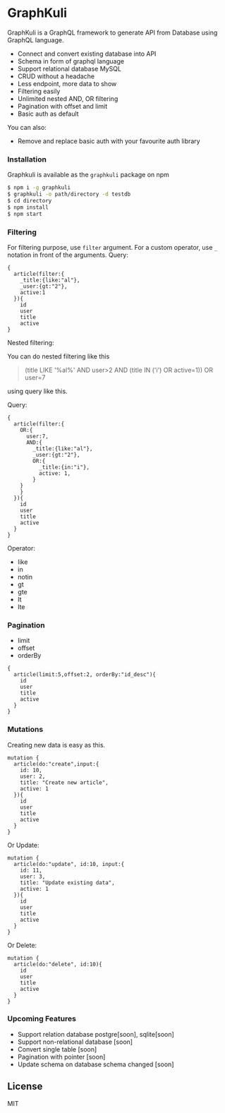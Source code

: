 # GraphKuli


GraphKuli is a GraphQL framework to generate API from Database using GraphQL language.

- Connect and convert existing database into API
- Schema in form of graphql language
- Support relational database MySQL
- CRUD without a headache
- Less endpoint, more data to show
- Filtering easily
- Unlimited nested AND, OR filtering 
- Pagination with offset and limit
- Basic auth as default

You can also:
  - Remove and replace basic auth with your favourite auth library


### Installation
Graphkuli is available as the `graphkuli` package on npm
```sh
$ npm i -g graphkuli
$ graphkuli -o path/directory -d testdb
$ cd directory
$ npm install
$ npm start
```

### Filtering
For filtering purpose, use `filter` argument. For a custom operator, use `_` notation in front of the arguments.
Query:
```
{
  article(filter:{
    _title:{like:"al"},
    _user:{gt:"2"},
    active:1
  }){
    id
    user
    title
    active
}
```

Nested filtering:

You can do nested filtering like this

>(title LIKE '%al%' AND user>2 AND (title IN ('i') OR active=1)) OR user=7

using query like this.

Query:
```
{
  article(filter:{
    OR:{
      user:7,
      AND:{
        _title:{like:"al"},
        _user:{gt:"2"},
        OR:{
          _title:{in:"i"},
          active: 1,
        }
    }
    }
  }){
    id
    user
    title
    active
  }
}
```

Operator:
- like
- in
- notin
- gt
- gte
- lt
- lte

### Pagination
- limit
- offset
- orderBy
```
{
  article(limit:5,offset:2, orderBy:"id_desc"){
    id
    user
    title
    active
  }
}
```

### Mutations

Creating new data is easy as this. 

```
mutation {
  article(do:"create",input:{
    id: 10,
    user: 2,
    title: "Create new article",
    active: 1
  }){
    id
    user
    title
    active
  }
}
```

Or Update:
```
mutation {
  article(do:"update", id:10, input:{
    id: 11,
    user: 3,
    title: "Update existing data",
    active: 1
  }){
    id
    user
    title
    active
  }
}
```

Or Delete:
```
mutation {
  article(do:"delete", id:10){
    id
    user
    title
    active
  }
}
```


### Upcoming Features
- Support relation database postgre[soon], sqlite[soon]
- Support non-relational database [soon]
- Convert single table [soon]
- Pagination with pointer [soon]
- Update schema on database schema changed [soon]

License
----

MIT
